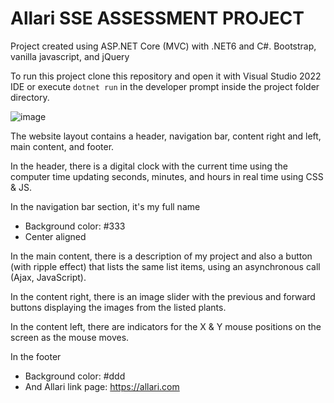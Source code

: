 # Allari SSE ASSESSMENT PROJECT

Project created using ASP.NET Core (MVC) with .NET6 and C#. Bootstrap, vanilla javascript, and jQuery

To run this project clone this repository and open it with Visual Studio 2022 IDE or execute `dotnet run` in the developer prompt inside the project folder directory.

![image](https://github.com/antoniocorreia/allari-project/assets/1815134/b3b2c6da-07da-4e29-b2e7-097a4f6003bf)


The website layout contains a header, navigation bar, content right and left, main content, and footer.

In the header, there is a digital clock with the current time using the computer time updating seconds, minutes, and hours in real time using CSS & JS.

In the navigation bar section, it's my full name
- Background color: #333
- Center aligned

In the main content, there is a description of my project and also a button (with ripple effect) that lists the same 
list items, using an asynchronous call (Ajax, JavaScript).

In the content right, there is an image slider with the previous and forward buttons displaying the images from the listed plants.

In the content left, there are indicators for the X & Y mouse positions on the screen as the mouse moves.

In the footer
- Background color: #ddd
- And Allari link page: https://allari.com

